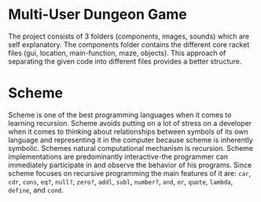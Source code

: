 # Multi-User Dungeon Game
The project consists of 3 folders (components, images, sounds) which are self explanatory. The components folder contains  the different core racket files (gui, location, main-function, maze, objects). This approach of separating the given code into different files provides a better structure.

# Scheme
Scheme is one of the best programming languages when it comes to learning recursion. Scheme avoids putting on a lot of stress on a developer when it comes to thinking about relationships between symbols of its own language and representing it in the computer because scheme is inherently symbolic. Schemes natural computational mechanism is recursion. Scheme implementations are predominantly interactive-the programmer can immediately participate in and observe the behavior of his programs. Since scheme focuses on recursive programming the main features of it are: `car`,` cdr`, `cons`, `eq?`, `null?`, `zero?`, `addl`, `subl`, `number?`, `and`, `or`, `quote`, `lambda`, `define`, and `cond`.
